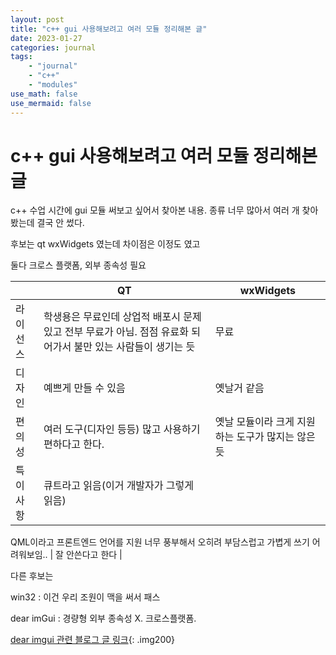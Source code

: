 ```yaml
---
layout: post
title: "c++ gui 사용해보려고 여러 모듈 정리해본 글"
date: 2023-01-27  
categories: journal
tags: 
    - "journal"
    - "c++"
    - "modules"
use_math: false
use_mermaid: false
---
```


# c++ gui 사용해보려고 여러 모듈 정리해본 글

c++ 수업 시간에 gui 모듈 써보고 싶어서 찾아본 내용. 종류 너무 많아서 여러 개 찾아봤는데 결국 안 썼다.

후보는 qt wxWidgets 였는데 차이점은 이정도 였고

둘다 크로스 플랫폼, 외부 종속성 필요

|  | QT | wxWidgets |
|---|---|---|
| 라이선스 | 학생용은 무료인데 상업적 배포시 문제 있고 전부 무료가 아님. 점점 유료화 되어가서 불만 있는 사람들이 생기는 듯 | 무료 |
| 디자인 | 예쁘게 만들 수 있음 | 옛날거 같음 |
| 편의성 | 여러 도구(디자인 등등) 많고 사용하기 편하다고 한다. | 옛날 모듈이라 크게 지원하는 도구가 많지는 않은듯 |
| 특이사항 | 큐트라고 읽음(이거 개발자가 그렇게 읽음)
QML이라고 프론트엔드 언어를 지원
너무 풍부해서 오히려 부담스럽고 가볍게 쓰기 어려워보임.. | 잘 안쓴다고 한다 |

다른 후보는 

win32 : 이건 우리 조원이 맥을 써서 패스

dear imGui : 경량형 외부 종속성 X.  크로스플랫폼. 

[dear imgui 관련 블로그 글 링크](https://blog.naver.com/PostView.nhn?blogId=sweetsmell9&logNo=221618574623&parentCategoryNo=&categoryNo=16&viewDate=&isShowPopularPosts=false&from=postView){: .img200}
